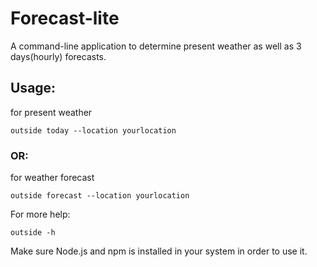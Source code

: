# Forecast-lite
A command-line application to determine present weather as well as 3 days(hourly) forecasts.

## Usage:
for present weather
```
outside today --location yourlocation
```
### OR:
for weather forecast
```
outside forecast --location yourlocation
```
For more help:
```
outside -h
```
Make sure Node.js and npm is installed in your system in order to use it.
